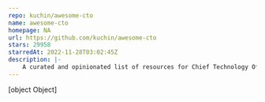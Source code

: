 ```yaml
---
repo: kuchin/awesome-cto
name: awesome-cto
homepage: NA
url: https://github.com/kuchin/awesome-cto
stars: 29958
starredAt: 2022-11-28T03:02:45Z
description: |-
    A curated and opinionated list of resources for Chief Technology Officers, with the emphasis on startups
---
```


[object Object]
